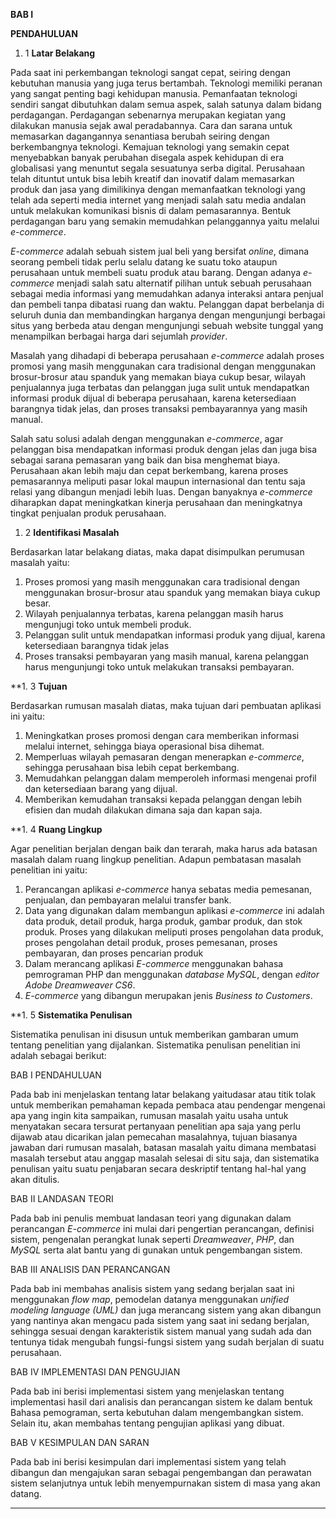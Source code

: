 **BAB I**

**PENDAHULUAN**

1. 1 **Latar Belakang**

Pada saat ini perkembangan teknologi sangat cepat, seiring dengan kebutuhan manusia yang juga terus bertambah. Teknologi memiliki peranan yang sangat penting bagi kehidupan manusia. Pemanfaatan teknologi sendiri sangat dibutuhkan dalam semua aspek, salah satunya dalam bidang perdagangan. Perdagangan sebenarnya merupakan kegiatan yang dilakukan manusia sejak awal peradabannya. Cara dan sarana untuk memasarkan dagangannya senantiasa berubah seiring dengan berkembangnya teknologi. Kemajuan teknologi yang semakin cepat menyebabkan banyak perubahan disegala aspek kehidupan di era globalisasi yang menuntut segala sesuatunya serba digital. Perusahaan telah dituntut untuk bisa lebih kreatif dan inovatif dalam memasarkan produk dan jasa yang dimilikinya dengan memanfaatkan teknologi yang telah ada seperti media internet yang menjadi salah satu media andalan untuk melakukan komunikasi bisnis di dalam pemasarannya. Bentuk perdagangan baru yang semakin memudahkan pelanggannya yaitu melalui _e-commerce_.

_E-commerce_ adalah sebuah sistem jual beli yang bersifat _online_, dimana seorang pembeli tidak perlu selalu datang ke suatu toko ataupun perusahaan untuk membeli suatu produk atau barang. Dengan adanya _e-commerce_ menjadi salah satu alternatif pilihan untuk sebuah perusahaan sebagai media informasi yang memudahkan adanya interaksi antara penjual dan pembeli tanpa dibatasi ruang dan waktu. Pelanggan dapat berbelanja di seluruh dunia dan membandingkan harganya dengan mengunjungi berbagai situs yang berbeda atau dengan mengunjungi sebuah website tunggal yang menampilkan berbagai harga dari sejumlah _provider_.

Masalah yang dihadapi di beberapa perusahaan _e-commerce_ adalah proses promosi yang masih menggunakan cara tradisional dengan menggunakan brosur-brosur atau spanduk yang memakan biaya cukup besar, wilayah penjualannya juga terbatas dan pelanggan juga sulit untuk mendapatkan informasi produk dijual di beberapa perusahaan, karena ketersediaan barangnya tidak jelas, dan proses transaksi pembayarannya yang masih manual.

Salah satu solusi adalah dengan menggunakan _e-commerce_, agar pelanggan bisa mendapatkan informasi produk dengan jelas dan juga bisa sebagai sarana pemasaran yang baik dan bisa menghemat biaya. Perusahaan akan lebih maju dan cepat berkembang, karena proses pemasarannya meliputi pasar lokal maupun internasional dan tentu saja relasi yang dibangun menjadi lebih luas. Dengan banyaknya _e-commerce_ diharapkan dapat meningkatkan kinerja perusahaan dan meningkatnya tingkat penjualan produk perusahaan.

1. 2 **Identifikasi Masalah**

Berdasarkan latar belakang diatas, maka dapat disimpulkan perumusan masalah yaitu:

1. Proses promosi yang masih menggunakan cara tradisional dengan menggunakan brosur-brosur atau spanduk yang memakan biaya cukup besar.
2. Wilayah penjualannya terbatas, karena pelanggan masih harus mengunjugi toko untuk membeli produk.
3. Pelanggan sulit untuk mendapatkan informasi produk yang dijual, karena ketersediaan barangnya tidak jelas
4. Proses transaksi pembayaran yang masih manual, karena pelanggan harus mengunjungi toko untuk melakukan transaksi pembayaran.

**1. 3 **Tujuan**

Berdasarkan rumusan masalah diatas, maka tujuan dari pembuatan aplikasi ini yaitu:

1. Meningkatkan proses promosi dengan cara memberikan informasi melalui internet, sehingga biaya operasional bisa dihemat.
2. Memperluas wilayah pemasaran dengan menerapkan _e-commerce_, sehingga perusahaan bisa lebih cepat berkembang.
3. Memudahkan pelanggan dalam memperoleh informasi mengenai profil dan ketersediaan barang yang dijual.
4. Memberikan kemudahan transaksi kepada pelanggan dengan lebih efisien dan mudah dilakukan dimana saja dan kapan saja.

**1. 4 **Ruang Lingkup**

Agar penelitian berjalan dengan baik dan terarah, maka harus ada batasan masalah dalam ruang lingkup penelitian. Adapun pembatasan masalah penelitian ini yaitu:

1. Perancangan aplikasi _e-commerce_ hanya sebatas media pemesanan, penjualan, dan pembayaran melalui transfer bank.
2. Data yang digunakan dalam membangun aplikasi _e-commerce_ ini adalah data produk, detail produk, harga produk, gambar produk, dan stok produk. Proses yang dilakukan meliputi proses pengolahan data produk, proses pengolahan detail produk, proses pemesanan, proses pembayaran, dan proses pencarian produk
3. Dalam merancang aplikasi _E-commerce_ menggunakan bahasa pemrograman PHP dan menggunakan _database MySQL_, dengan _editor Adobe Dreamweaver CS6_.
4. _E-commerce_ yang dibangun merupakan jenis _Business to Customers_.

**1. 5 **Sistematika Penulisan**

Sistematika penulisan ini disusun untuk memberikan gambaran umum tentang penelitian yang dijalankan. Sistematika penulisan penelitian ini adalah sebagai berikut:

BAB I PENDAHULUAN

Pada bab ini menjelaskan tentang latar belakang yaitudasar atau titik tolak untuk memberikan pemahaman kepada pembaca atau pendengar mengenai apa yang ingin kita sampaikan, rumusan masalah yaitu usaha untuk menyatakan secara tersurat pertanyaan penelitian apa saja yang perlu dijawab atau dicarikan jalan pemecahan masalahnya, tujuan biasanya jawaban dari rumusan masalah, batasan masalah yaitu dimana membatasi masalah tersebut atau anggap masalah selesai di situ saja, dan sistematika penulisan yaitu suatu penjabaran secara deskriptif tentang hal-hal yang akan ditulis.

BAB II LANDASAN TEORI

Pada bab ini penulis membuat landasan teori yang digunakan dalam perancangan _E-commerce_ ini mulai dari pengertian perancangan, definisi sistem, pengenalan perangkat lunak seperti _Dreamweaver_, _PHP_, dan _MySQL_ serta alat bantu yang di gunakan untuk pengembangan sistem.

BAB III ANALISIS DAN PERANCANGAN

Pada bab ini membahas analisis sistem yang sedang berjalan saat ini menggunakan _flow map_, pemodelan datanya menggunakan _unified modeling language (UML)_ dan juga merancang sistem yang akan dibangun yang nantinya akan mengacu pada sistem yang saat ini sedang berjalan, sehingga sesuai dengan karakteristik sistem manual yang sudah ada dan tentunya tidak mengubah fungsi-fungsi sistem yang sudah berjalan di suatu perusahaan.

BAB IV IMPLEMENTASI DAN PENGUJIAN

Pada bab ini berisi implementasi sistem yang menjelaskan tentang implementasi hasil dari analisis dan perancangan sistem ke dalam bentuk Bahasa pemograman, serta kebutuhan dalam mengembangkan sistem. Selain itu, akan membahas tentang pengujian aplikasi yang dibuat.

BAB V KESIMPULAN DAN SARAN

Pada bab ini berisi kesimpulan dari implementasi sistem yang telah dibangun dan mengajukan saran sebagai pengembangan dan perawatan sistem selanjutnya untuk lebih menyempurnakan sistem di masa yang akan datang.

** **
